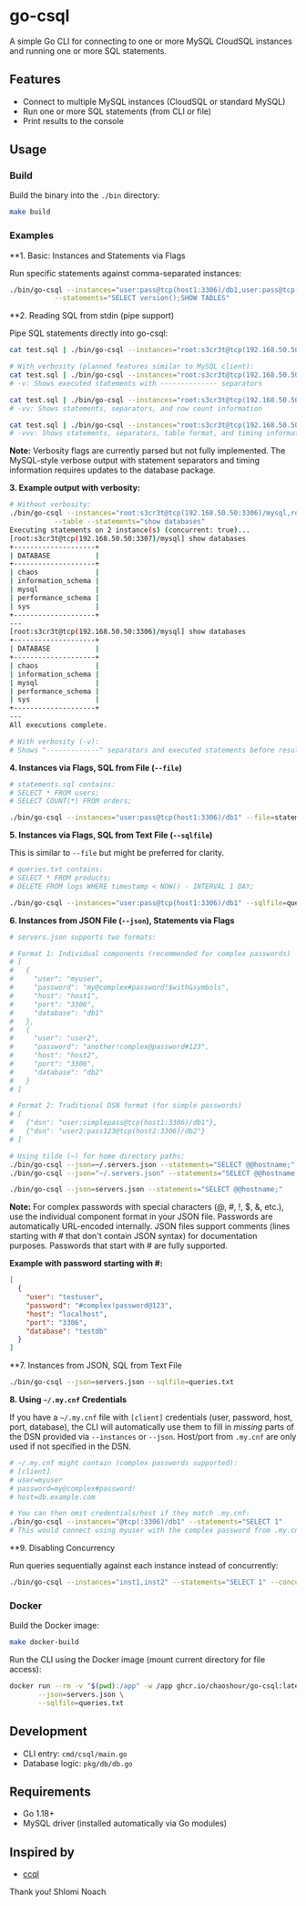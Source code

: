 # go-csql

A simple Go CLI for connecting to one or more MySQL CloudSQL instances and running one or more SQL statements.

## Features

- Connect to multiple MySQL instances (CloudSQL or standard MySQL)
- Run one or more SQL statements (from CLI or file)
- Print results to the console

## Usage

### Build

Build the binary into the `./bin` directory:

```bash
make build
```

### Examples

**1. Basic: Instances and Statements via Flags

Run specific statements against comma-separated instances:

```bash
./bin/go-csql --instances="user:pass@tcp(host1:3306)/db1,user:pass@tcp(host2:3306)/db2" \
           --statements="SELECT version();SHOW TABLES"
```

**2. Reading SQL from stdin (pipe support)

Pipe SQL statements directly into go-csql:

```bash
cat test.sql | ./bin/go-csql --instances="root:s3cr3t@tcp(192.168.50.50:3306)/mysql" --stdin

# With verbosity (planned features similar to MySQL client):
cat test.sql | ./bin/go-csql --instances="root:s3cr3t@tcp(192.168.50.50:3306)/mysql" --stdin -v
# -v: Shows executed statements with -------------- separators

cat test.sql | ./bin/go-csql --instances="root:s3cr3t@tcp(192.168.50.50:3306)/mysql" --stdin -vv  
# -vv: Shows statements, separators, and row count information

cat test.sql | ./bin/go-csql --instances="root:s3cr3t@tcp(192.168.50.50:3306)/mysql" --stdin -vvv
# -vvv: Shows statements, separators, table format, and timing information
```

**Note:** Verbosity flags are currently parsed but not fully implemented. The MySQL-style verbose output with statement separators and timing information requires updates to the database package.

**3. Example output with verbosity:**

```bash
# Without verbosity:
./bin/go-csql --instances="root:s3cr3t@tcp(192.168.50.50:3306)/mysql,root:s3cr3t@tcp(192.168.50.50:3307)/mysql" \
           --table --statements="show databases"
Executing statements on 2 instance(s) (concurrent: true)...
[root:s3cr3t@tcp(192.168.50.50:3307)/mysql] show databases
+--------------------+
| DATABASE           |
+--------------------+
| chaos              |
| information_schema |
| mysql              |
| performance_schema |
| sys                |
+--------------------+
---
[root:s3cr3t@tcp(192.168.50.50:3306)/mysql] show databases
+--------------------+
| DATABASE           |
+--------------------+
| chaos              |
| information_schema |
| mysql              |
| performance_schema |
| sys                |
+--------------------+
---
All executions complete.

# With verbosity (-v):
# Shows "-------------" separators and executed statements before results
```

**4. Instances via Flags, SQL from File (`--file`)**

```bash
# statements.sql contains:
# SELECT * FROM users;
# SELECT COUNT(*) FROM orders;

./bin/go-csql --instances="user:pass@tcp(host1:3306)/db1" --file=statements.sql
```

**5. Instances via Flags, SQL from Text File (`--sqlfile`)**

This is similar to `--file` but might be preferred for clarity.

```bash
# queries.txt contains:
# SELECT * FROM products;
# DELETE FROM logs WHERE timestamp < NOW() - INTERVAL 1 DAY;

./bin/go-csql --instances="user:pass@tcp(host1:3306)/db1" --sqlfile=queries.txt
```

**6. Instances from JSON File (`--json`), Statements via Flags**

```bash
# servers.json supports two formats:

# Format 1: Individual components (recommended for complex passwords)
# [
#   {
#     "user": "myuser",
#     "password": "my@complex#password!$with&symbols",
#     "host": "host1",
#     "port": "3306",
#     "database": "db1"
#   },
#   {
#     "user": "user2", 
#     "password": "another!complex@password#123",
#     "host": "host2",
#     "port": "3306", 
#     "database": "db2"
#   }
# ]

# Format 2: Traditional DSN format (for simple passwords)
# [
#   {"dsn": "user:simplepass@tcp(host1:3306)/db1"},
#   {"dsn": "user2:pass123@tcp(host2:3306)/db2"}
# ]

# Using tilde (~) for home directory paths:
./bin/go-csql --json=~/.servers.json --statements="SELECT @@hostname;"
./bin/go-csql --json="~/.servers.json" --statements="SELECT @@hostname;"

./bin/go-csql --json=servers.json --statements="SELECT @@hostname;"
```

**Note:** For complex passwords with special characters (@, #, !, $, &, etc.), use the individual component format in your JSON file. Passwords are automatically URL-encoded internally. JSON files support comments (lines starting with # that don't contain JSON syntax) for documentation purposes. Passwords that start with # are fully supported.

**Example with password starting with #:**

```json
[
  {
    "user": "testuser",
    "password": "#complex!password@123",
    "host": "localhost",
    "port": "3306",
    "database": "testdb"
  }
]
```

**7. Instances from JSON, SQL from Text File

```bash
./bin/go-csql --json=servers.json --sqlfile=queries.txt
```

**8. Using `~/.my.cnf` Credentials**

If you have a `~/.my.cnf` file with `[client]` credentials (user, password, host, port, database), the CLI will automatically use them to fill in *missing* parts of the DSN provided via `--instances` or `--json`. Host/port from `.my.cnf` are only used if not specified in the DSN.

```bash
# ~/.my.cnf might contain (complex passwords supported):
# [client]
# user=myuser
# password=my@complex#password!
# host=db.example.com

# You can then omit credentials/host if they match .my.cnf:
./bin/go-csql --instances="@tcp(:3306)/db1" --statements="SELECT 1"
# This would connect using myuser with the complex password from .my.cnf
```

**9. Disabling Concurrency

Run queries sequentially against each instance instead of concurrently:

```bash
./bin/go-csql --instances="inst1,inst2" --statements="SELECT 1" --concurrent=false
```

### Docker

Build the Docker image:

```bash
make docker-build
```

Run the CLI using the Docker image (mount current directory for file access):

```bash
docker run --rm -v "$(pwd):/app" -w /app ghcr.io/chaoshour/go-csql:latest \
       --json=servers.json \
       --sqlfile=queries.txt
```

## Development

- CLI entry: `cmd/csql/main.go`
- Database logic: `pkg/db/db.go`

## Requirements

- Go 1.18+
- MySQL driver (installed automatically via Go modules)

## Inspired by

- [ccql](https://github.com/github/ccql)

Thank you! Shlomi Noach
